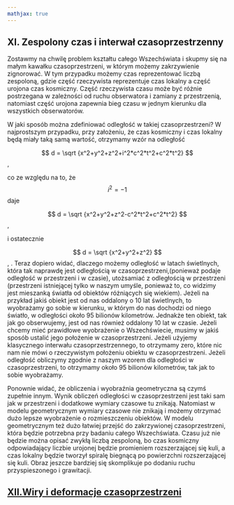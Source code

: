 ```yaml
---
mathjax: true
---
```

## XI. Zespolony czas i interwał czasoprzestrzenny

Zostawmy na chwilę problem kształtu całego Wszechświata i skupmy się na małym kawałku czasoprzestrzeni,
w którym możemy zakrzywienie zignorować. W tym przypadku możemy czas reprezentować liczbą zespoloną,
gdzie część rzeczywista reprezentuje czas lokalny a część urojona czas kosmiczny.
Część rzeczywista czasu może być różnie postrzegana w zależności od ruchu obserwatora i zamiany z przestrzenią,
natomiast część urojona zapewnia bieg czasu w jednym kierunku dla wszystkich obserwatorów.

W jaki sposób można zdefiniować odległość w takiej czasoprzestrzeni?
W najprostszym przypadku, przy założeniu, że czas kosmiczny i czas lokalny będą miały taką samą wartość,
otrzymamy wzór na odległość
	
$$ d = \sqrt {x^2+y^2+z^2+i^2*c^2*t^2+c^2*t^2}  $$,

co ze względu na to, że $$ i^2 = -1 $$  daje

$$ d = \sqrt {x^2+y^2+z^2-c^2*t^2+c^2*t^2}  $$,

i ostatecznie

$$ d = \sqrt {x^2+y^2+z^2}  $$,
	.
Teraz dopiero widać, dlaczego możemy odległość w latach świetlnych,
która tak naprawdę jest odległością w czasoprzestrzeni,(ponieważ podaje odległość w przestrzeni i w czasie),
utożsamiać z odległością w przestrzeni (przestrzeni istniejącej tylko w naszym umyśle, ponieważ to,
co widzimy jest mieszanką światła od obiektów różniących się wiekiem).
Jeżeli na przykład jakiś obiekt jest od nas oddalony o 10 lat świetlnych,
to wyobrażamy go sobie w kierunku, w którym do nas dochodzi od niego światło,
w odległości około 95 bilionów kilometrów. Jednakże ten obiekt, tak jak go obserwujemy,
jest od nas również oddalony 10 lat w czasie. Jeżeli chcemy mieć prawidłowe wyobrażenie o Wszechświecie,
musimy w jakiś sposób ustalić jego położenie w czasoprzestrzeni.
Jeżeli użyjemy klasycznego interwału czasoprzestrzennego, to otrzymamy zero,
które nic nam nie mówi o rzeczywistym położeniu obiektu w czasoprzestrzeni.
Jeżeli odległość obliczymy zgodnie z naszym wzorem dla odległości w czasoprzestrzeni,
to otrzymamy około 95 bilionów kilometrów, tak jak to sobie wyobrażamy.

Ponownie widać, że obliczenia i wyobraźnia geometryczna są czymś zupełnie innym.
Wynik obliczeń odległości w czasoprzestrzeni jest taki sam jak w przestrzeni
i dodatkowe wymiary czasowe tu znikają. Natomiast w modelu geometrycznym wymiary czasowe nie znikają
i możemy otrzymać dużo lepsze wyobrażenie o rozmieszczeniu obiektów.
W modelu geometrycznym też dużo łatwiej przejść do zakrzywionej czasoprzestrzeni,
która będzie potrzebna przy badaniu całego Wszechświata.
Czasu już nie będzie można opisać zwykłą liczbą zespoloną, bo czas kosmiczny odpowiadający liczbie urojonej
będzie promieniem rozszerzającej się kuli, a czas lokalny będzie tworzył spiralę
biegnącą po powierzchni rozszerzającej się kuli.
Obraz jeszcze bardziej się skomplikuje po dodaniu ruchu przyspieszonego i grawitacji.

## [XII.Wiry i deformacje czasoprzestrzeni](rozdzial12) 
